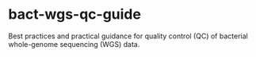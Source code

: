 # bact-wgs-qc-guide
Best practices and practical guidance for quality control (QC) of bacterial whole-genome sequencing (WGS) data.
